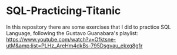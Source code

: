 # SQL-Practicing-Titanic
In this repository there are some exercises that I did to practice SQL Language, following the Gustavo Guanabara's playlist: https://www.youtube.com/watch?v=Ofktsne-utM&amp;list=PLHz_AreHm4dkBs-795Dsgvau_ekxg8g1r
